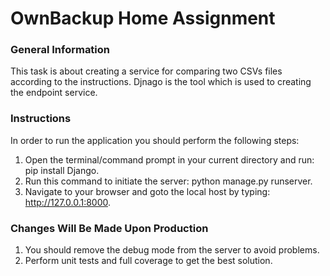 # OwnBackup Home Assignment

### General Information
This task is about creating a service for comparing two CSVs files according to the instructions.
Djnago is the tool which is used to creating the endpoint service.

### Instructions
In order to run the application you should perform the following steps:
1. Open the terminal/command prompt in your current directory and run: pip install Django.
2. Run this command to initiate the server: python manage.py runserver.
3. Navigate to your browser and goto the local host by typing: http://127.0.0.1:8000.

### Changes Will Be Made Upon Production
1. You should remove the debug mode from the server to avoid problems.
2. Perform unit tests and full coverage to get the best solution.
